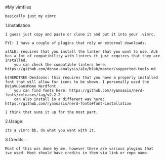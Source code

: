 <MYVIMFILES>

#My vimfiles

    basically just my vimrc

1.Installation:
    
    I guess just copy and paste or clone it and put it into your .vimrc.

    FYI: I have a couple of plugins that rely on external downloads.

    a)ALE: requires that you install the linter that you want to use. ALE has a lot of compatibility with linters it just requires that they are installed.
        you can check the compatible linters here: https://github.com/dense-analysis/ale/blob/master/supported-tools.md

    b)NERDTREE-DevIcons: this requires that you have a properly installed font that will allow for icons to be shown. I personally used the DejaVuSansMono Nerdfont.
        you can find fonts here: https://github.com/ryanoasis/nerd-fonts/releases/tag/v2.2.2
        can also install in a different way here: https://github.com/ryanoasis/nerd-fonts#font-installation

    I think that sums it up for the most part.

2.Usage:
    
    its a vimrc bb, do what you want with it.

3.Credits:

    Most of this was done by me, however there are various plugins that ive used. Most should have credits in them via link or repo name.


